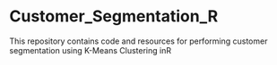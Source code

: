 # Customer_Segmentation_R
This repository contains code and resources for performing customer segmentation using K-Means Clustering inR
